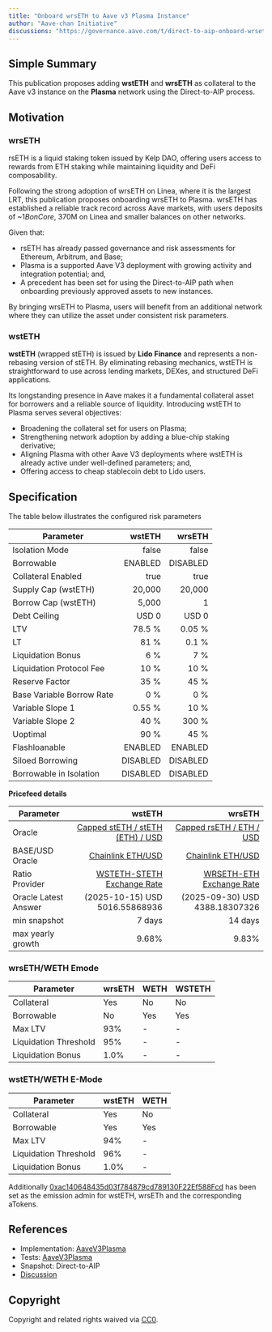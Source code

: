 ```yaml
---
title: "Onboard wrsETH to Aave v3 Plasma Instance"
author: "Aave-chan Initiative"
discussions: "https://governance.aave.com/t/direct-to-aip-onboard-wrseth-to-aave-v3-plasma-instance/23183"
---
```


## Simple Summary

This publication proposes adding **wstETH** and **wrsETH** as collateral to the Aave v3 instance on the **Plasma** network using the Direct-to-AIP process.

## Motivation

### wrsETH

rsETH is a liquid staking token issued by Kelp DAO, offering users access to rewards from ETH staking while maintaining liquidity and DeFi composability.

Following the strong adoption of wrsETH on Linea, where it is the largest LRT, this publication proposes onboarding wrsETH to Plasma. wrsETH has established a reliable track record across Aave markets, with users deposits of ~$1B on Core, ~$370M on Linea and smaller balances on other networks.

Given that:

- rsETH has already passed governance and risk assessments for Ethereum, Arbitrum, and Base;
- Plasma is a supported Aave V3 deployment with growing activity and integration potential; and,
- A precedent has been set for using the Direct-to-AIP path when onboarding previously approved assets to new instances.

By bringing wrsETH to Plasma, users will benefit from an additional network where they can utilize the asset under consistent risk parameters.

### wstETH

**wstETH** (wrapped stETH) is issued by **Lido Finance** and represents a non-rebasing version of stETH. By eliminating rebasing mechanics, wstETH is straightforward to use across lending markets, DEXes, and structured DeFi applications.

Its longstanding presence in Aave makes it a fundamental collateral asset for borrowers and a reliable source of liquidity. Introducing wstETH to Plasma serves several objectives:

- Broadening the collateral set for users on Plasma;
- Strengthening network adoption by adding a blue-chip staking derivative;
- Aligning Plasma with other Aave V3 deployments where wstETH is already active under well-defined parameters; and,
- Offering access to cheap stablecoin debt to Lido users.

## Specification

The table below illustrates the configured risk parameters

| Parameter                 |   wstETH |   wrsETH |
| ------------------------- | -------: | -------: |
| Isolation Mode            |    false |    false |
| Borrowable                |  ENABLED | DISABLED |
| Collateral Enabled        |     true |     true |
| Supply Cap (wstETH)       |   20,000 |   20,000 |
| Borrow Cap (wstETH)       |    5,000 |        1 |
| Debt Ceiling              |    USD 0 |    USD 0 |
| LTV                       |   78.5 % |   0.05 % |
| LT                        |     81 % |    0.1 % |
| Liquidation Bonus         |      6 % |      7 % |
| Liquidation Protocol Fee  |     10 % |     10 % |
| Reserve Factor            |     35 % |     45 % |
| Base Variable Borrow Rate |      0 % |      0 % |
| Variable Slope 1          |   0.55 % |     10 % |
| Variable Slope 2          |     40 % |    300 % |
| Uoptimal                  |     90 % |     45 % |
| Flashloanable             |  ENABLED |  ENABLED |
| Siloed Borrowing          | DISABLED | DISABLED |
| Borrowable in Isolation   | DISABLED | DISABLED |

**Pricefeed details**

| Parameter            |                                                                                                        wstETH |                                                                                                wrsETH |
| -------------------- | ------------------------------------------------------------------------------------------------------------: | ----------------------------------------------------------------------------------------------------: |
| Oracle               | [Capped stETH / stETH (ETH) / USD ](https://plasmascan.to/address/0xd6ff49B650550ce2452e0fCCa101Ab7CE206d851) | [Capped rsETH / ETH / USD ](https://plasmascan.to/address/0x3acFddf27b85B5f773B610c6F7e4420aeB1Df8dD) |
| BASE/USD Oracle      |                 [Chainlink ETH/USD](https://plasmascan.to/address/0x43A7dd2125266c5c4c26EB86cd61241132426Fe7) |         [Chainlink ETH/USD](https://plasmascan.to/address/0x43A7dd2125266c5c4c26EB86cd61241132426Fe7) |
| Ratio Provider       |        [WSTETH-STETH Exchange Rate](https://plasmascan.to/address/0xd64d26cAd5f672463c33f91cE5b243d24cF7a903) |  [WRSETH-ETH Exchange Rate](https://plasmascan.to/address/0xee3d5f65B03fabA5B2bF2eCE893399EA88b18e78) |
| Oracle Latest Answer |                                                                                (2025-10-15) USD 5016.55868936 |                                                                        (2025-09-30) USD 4388.18307326 |
| min snapshot         |                                                                                                        7 days |                                                                                               14 days |
| max yearly growth    |                                                                                                         9.68% |                                                                                                 9.83% |

### wrsETH/WETH Emode

| Parameter             | wrsETH | WETH | WSTETH |
| --------------------- | ------ | ---- | ------ |
| Collateral            | Yes    | No   | No     |
| Borrowable            | No     | Yes  | Yes    |
| Max LTV               | 93%    | -    | -      |
| Liquidation Threshold | 95%    | -    | -      |
| Liquidation Bonus     | 1.0%   | -    | -      |

### wstETH/WETH E-Mode

| Parameter             | wstETH | WETH |
| --------------------- | ------ | ---- |
| Collateral            | Yes    | No   |
| Borrowable            | Yes    | Yes  |
| Max LTV               | 94%    | -    |
| Liquidation Threshold | 96%    | -    |
| Liquidation Bonus     | 1.0%   | -    |

Additionally [0xac140648435d03f784879cd789130F22Ef588Fcd](https://plasmascan.to/address/0xac140648435d03f784879cd789130F22Ef588Fcd) has been set as the emission admin for wstETH, wrsETh and the corresponding aTokens.

## References

- Implementation: [AaveV3Plasma](https://github.com/bgd-labs/aave-proposals-v3/blob/main/src/20251007_AaveV3Plasma_OnboardWrsETHToAaveV3PlasmaInstance/AaveV3Plasma_OnboardWrsETHToAaveV3PlasmaInstance_20251007.sol)
- Tests: [AaveV3Plasma](https://github.com/bgd-labs/aave-proposals-v3/blob/main/src/20251007_AaveV3Plasma_OnboardWrsETHToAaveV3PlasmaInstance/AaveV3Plasma_OnboardWrsETHToAaveV3PlasmaInstance_20251007.t.sol)
- Snapshot: Direct-to-AIP
- [Discussion](https://governance.aave.com/t/direct-to-aip-onboard-wrseth-to-aave-v3-plasma-instance/23183)

## Copyright

Copyright and related rights waived via [CC0](https://creativecommons.org/publicdomain/zero/1.0/).
